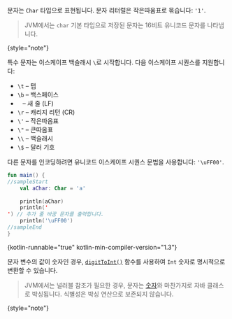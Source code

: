 [//]: # (title: 문자)

문자는 `Char` 타입으로 표현됩니다.
문자 리터럴은 작은따옴표로 묶습니다: `'1'`.

> JVM에서는 `char` 기본 타입으로 저장된 문자는 16비트 유니코드 문자를 나타냅니다.
>
{style="note"}

특수 문자는 이스케이프 백슬래시 `\`로 시작합니다.
다음 이스케이프 시퀀스를 지원합니다:

*   `\t` – 탭
*   `\b` – 백스페이스
*   `
` – 새 줄 (LF)
*   `\r` – 캐리지 리턴 (CR)
*   `\'` – 작은따옴표
*   `\"` – 큰따옴표
*   `\\` – 백슬래시
*   `\$` – 달러 기호

다른 문자를 인코딩하려면 유니코드 이스케이프 시퀀스 문법을 사용합니다: `'\uFF00'`.

```kotlin
fun main() {
//sampleStart
    val aChar: Char = 'a'
 
    println(aChar)
    println('
') // 추가 줄 바꿈 문자를 출력합니다.
    println('\uFF00')
//sampleEnd
}
```
{kotlin-runnable="true" kotlin-min-compiler-version="1.3"}

문자 변수의 값이 숫자인 경우, [`digitToInt()`](https://kotlinlang.org/api/latest/jvm/stdlib/kotlin.text/digit-to-int.html) 함수를 사용하여 `Int` 숫자로 명시적으로 변환할 수 있습니다.

> JVM에서는 널러블 참조가 필요한 경우, 문자는 [숫자](numbers.md#boxing-and-caching-numbers-on-the-java-virtual-machine)와 마찬가지로 자바 클래스로 박싱됩니다.
> 식별성은 박싱 연산으로 보존되지 않습니다.
>
{style="note"}